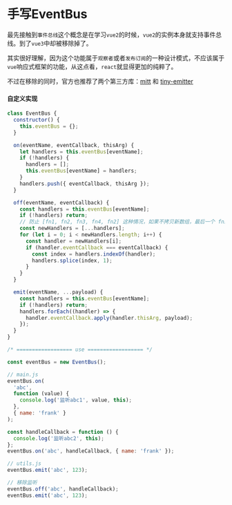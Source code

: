 # 手写EventBus

最先接触到`事件总线`这个概念是在学习`vue2`的时候，`vue2`的实例本身就支持事件总线。到了`vue3`中却被移除掉了。

其实很好理解，因为这个功能属于`观察者`或者`发布订阅`的一种设计模式，不应该属于`vue`响应式框架的功能，从这点看，`react`就显得更加的纯粹了。

不过在移除的同时，官方也推荐了两个第三方库：[mitt](https://github.com/developit/mitt) 和 [tiny-emitter](https://github.com/scottcorgan/tiny-emitter)

#### 自定义实现

```js
class EventBus {
  constructor() {
    this.eventBus = {};
  }

  on(eventName, eventCallback, thisArg) {
    let handlers = this.eventBus[eventName];
    if (!handlers) {
      handlers = [];
      this.eventBus[eventName] = handlers;
    }
    handlers.push({ eventCallback, thisArg });
  }

  off(eventName, eventCallback) {
    const handlers = this.eventBus[eventName];
    if (!handlers) return;
    // 防止 [fn1, fn2, fn3, fn4, fn2] 这种情况，如果不拷贝新数组，最后一个 fn2 有可能删不掉
    const newHandlers = [...handlers];
    for (let i = 0; i < newHandlers.length; i++) {
      const handler = newHandlers[i];
      if (handler.eventCallback === eventCallback) {
        const index = handlers.indexOf(handler);
        handlers.splice(index, 1);
      }
    }
  }

  emit(eventName, ...payload) {
    const handlers = this.eventBus[eventName];
    if (!handlers) return;
    handlers.forEach((handler) => {
      handler.eventCallback.apply(handler.thisArg, payload);
    });
  }
}

/* ================== use ================== */

const eventBus = new EventBus();

// main.js
eventBus.on(
  'abc',
  function (value) {
    console.log('监听abc1', value, this);
  },
  { name: 'frank' }
);

const handleCallback = function () {
  console.log('监听abc2', this);
};
eventBus.on('abc', handleCallback, { name: 'frank' });

// utils.js
eventBus.emit('abc', 123);

// 移除监听
eventBus.off('abc', handleCallback);
eventBus.emit('abc', 123);

```